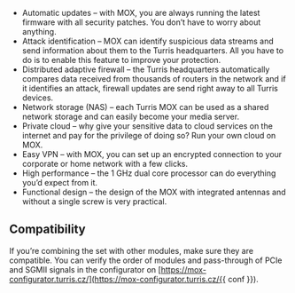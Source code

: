 
* Automatic updates – with MOX, you are always running the latest firmware with all security patches. You don’t have to worry about anything.
* Attack identification – MOX can identify suspicious data streams and send information about them to the Turris headquarters. All you have to do is to enable this feature to improve your protection.
* Distributed adaptive firewall – the Turris headquarters automatically compares data received from thousands of routers in the network and if it identifies an attack, firewall updates are send right away to all Turris devices.
* Network storage (NAS) – each Turris MOX can be used as a shared network storage and can easily become your media server.
* Private cloud – why give your sensitive data to cloud services on the internet and pay for the privilege of doing so? Run your own cloud on MOX.
* Easy VPN – with MOX, you can set up an encrypted connection to your corporate or home network with a few clicks.
* High performance – the 1 GHz dual core processor can do everything you’d expect from it.
* Functional design – the design of the MOX with integrated antennas and without a single screw is very practical.

## Compatibility

If you’re combining the set with other modules, make sure they are compatible.
You can verify the order of modules and pass-through of PCIe and SGMII signals
in the configurator on [https://mox-configurator.turris.cz/](https://mox-configurator.turris.cz/{{ conf }}).
